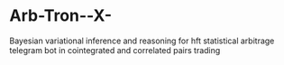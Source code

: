 # Arb-Tron--X-
Bayesian variational inference and reasoning for hft statistical arbitrage telegram bot in cointegrated and correlated pairs trading 
